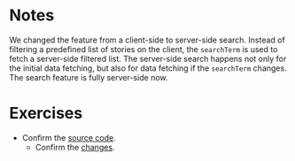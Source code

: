 # Notes

We changed the feature from a client-side to server-side search. Instead of filtering a predefined list of stories on the client, the `searchTerm` is used to fetch a server-side filtered list. The server-side search happens not only for the initial data fetching, but also for data fetching if the `searchTerm` changes. The search feature is fully server-side now.

# Exercises

- Confirm the [source code](https://codesandbox.io/s/github/the-road-to-learn-react/hacker-stories/tree/2021/Data-Re-Fetching-in-React).
  - Confirm the [changes](https://github.com/the-road-to-learn-react/hacker-stories/compare/2021/Data-Fetching-with-React...2021/Data-Re-Fetching-in-React).
